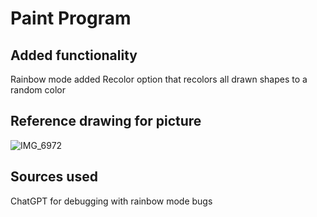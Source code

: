 # Paint Program
## Added functionality
Rainbow mode added
Recolor option that recolors all drawn shapes to a random color

## Reference drawing for picture
![IMG_6972](https://github.com/user-attachments/assets/97453df6-261a-41b6-b76c-ffeaa5165ca0)

## Sources used
ChatGPT for debugging with rainbow mode bugs
